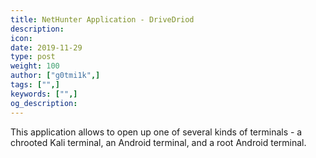 ```yaml
---
title: NetHunter Application - DriveDriod
description:
icon:
date: 2019-11-29
type: post
weight: 100
author: ["g0tmi1k",]
tags: ["",]
keywords: ["",]
og_description:
---
```


This application allows to open up one of several kinds of terminals - a chrooted Kali terminal, an Android terminal, and a root Android terminal.
